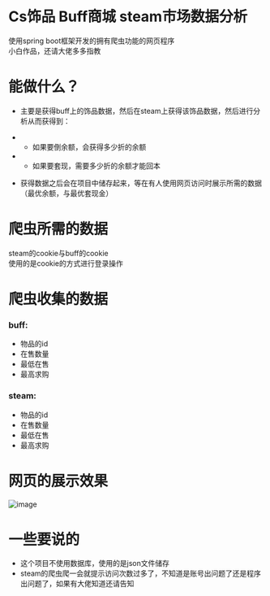 # Cs饰品 Buff商城 steam市场数据分析 
使用spring boot框架开发的拥有爬虫功能的网页程序  
小白作品，还请大佬多多指教
# 能做什么？ 
- 主要是获得buff上的饰品数据，然后在steam上获得该饰品数据，然后进行分析从而获得到：  
- - 如果要倒余额，会获得多少折的余额  
- - 如果要套现，需要多少折的余额才能回本
  
- 获得数据之后会在项目中储存起来，等在有人使用网页访问时展示所需的数据（最优余额，与最优套现金）
# 爬虫所需的数据
steam的cookie与buff的cookie  
使用的是cookie的方式进行登录操作
# 爬虫收集的数据
### buff:
- 物品的id
- 在售数量
- 最低在售
- 最高求购
### steam:
- 物品的id
- 在售数量
- 最低在售
- 最高求购
# 网页的展示效果
![image]([https://github.com/DTXingFeng/SteamBalance-server/image/img.png](https://github.com/DTXingFeng/SteamBalance-server/blob/main/image/img.png))
# 一些要说的
- 这个项目不使用数据库，使用的是json文件储存  
- steam的爬虫爬一会就提示访问次数过多了，不知道是账号出问题了还是程序出问题了，如果有大佬知道还请告知
